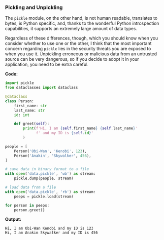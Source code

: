 ### Pickling and Unpickling
The `pickle` module, on the other hand, is not human readable, translates to
bytes, is Python specific, and, thanks to the wonderful Python
introspection capabilities, it supports an extremely large amount of data
types.

Regardless of these differences, though, which you should know when you
consider whether to use one or the other, I think that the most important
concern regarding `pickle` lies in the security threats you are exposed to
when you use it. Unpickling erroneous or malicious data from an untrusted
source can be very dangerous, so if you decide to adopt it in your
application, you need to be extra careful.

**Code:**
```python
import pickle
from dataclasses import dataclass

@dataclass
class Person:
    first_name: str
    last_name: str
    id: int

    def greet(self):
        print(f'Hi, I am {self.first_name} {self.last_name}'
              f' and my ID is {self.id}'
        )

people = [
    Person('Obi-Wan', 'Kenobi', 123),
    Person('Anakin', 'Skywalker', 456),
]

# save data in binary format to a file
with open('data.pickle', 'wb') as stream:
    pickle.dump(people, stream)

# load data from a file
with open('data.pickle', 'rb') as stream:
    peeps = pickle.load(stream)

for person in peeps:
    person.greet()
```

**Output:**
```text
Hi, I am Obi-Wan Kenobi and my ID is 123
Hi, I am Anakin Skywalker and my ID is 456  
```